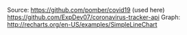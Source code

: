 Source:
https://github.com/pomber/covid19 (used here)
https://github.com/ExpDev07/coronavirus-tracker-api
Graph: http://recharts.org/en-US/examples/SimpleLineChart